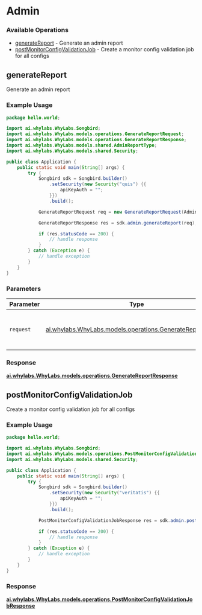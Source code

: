 # Admin

### Available Operations

* [generateReport](#generatereport) - Generate an admin report
* [postMonitorConfigValidationJob](#postmonitorconfigvalidationjob) - Create a monitor config validation job for all configs

## generateReport

Generate an admin report

### Example Usage

```java
package hello.world;

import ai.whylabs.WhyLabs.Songbird;
import ai.whylabs.WhyLabs.models.operations.GenerateReportRequest;
import ai.whylabs.WhyLabs.models.operations.GenerateReportResponse;
import ai.whylabs.WhyLabs.models.shared.AdminReportType;
import ai.whylabs.WhyLabs.models.shared.Security;

public class Application {
    public static void main(String[] args) {
        try {
            Songbird sdk = Songbird.builder()
                .setSecurity(new Security("quis") {{
                    apiKeyAuth = "";
                }})
                .build();

            GenerateReportRequest req = new GenerateReportRequest(AdminReportType.SESSIONS);            

            GenerateReportResponse res = sdk.admin.generateReport(req);

            if (res.statusCode == 200) {
                // handle response
            }
        } catch (Exception e) {
            // handle exception
        }
    }
}
```

### Parameters

| Parameter                                                                                                      | Type                                                                                                           | Required                                                                                                       | Description                                                                                                    |
| -------------------------------------------------------------------------------------------------------------- | -------------------------------------------------------------------------------------------------------------- | -------------------------------------------------------------------------------------------------------------- | -------------------------------------------------------------------------------------------------------------- |
| `request`                                                                                                      | [ai.whylabs.WhyLabs.models.operations.GenerateReportRequest](../../models/operations/GenerateReportRequest.md) | :heavy_check_mark:                                                                                             | The request object to use for the request.                                                                     |


### Response

**[ai.whylabs.WhyLabs.models.operations.GenerateReportResponse](../../models/operations/GenerateReportResponse.md)**


## postMonitorConfigValidationJob

Create a monitor config validation job for all configs

### Example Usage

```java
package hello.world;

import ai.whylabs.WhyLabs.Songbird;
import ai.whylabs.WhyLabs.models.operations.PostMonitorConfigValidationJobResponse;
import ai.whylabs.WhyLabs.models.shared.Security;

public class Application {
    public static void main(String[] args) {
        try {
            Songbird sdk = Songbird.builder()
                .setSecurity(new Security("veritatis") {{
                    apiKeyAuth = "";
                }})
                .build();

            PostMonitorConfigValidationJobResponse res = sdk.admin.postMonitorConfigValidationJob();

            if (res.statusCode == 200) {
                // handle response
            }
        } catch (Exception e) {
            // handle exception
        }
    }
}
```


### Response

**[ai.whylabs.WhyLabs.models.operations.PostMonitorConfigValidationJobResponse](../../models/operations/PostMonitorConfigValidationJobResponse.md)**

